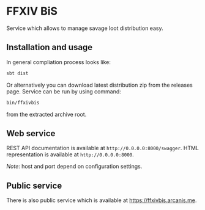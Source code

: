 # FFXIV BiS

Service which allows to manage savage loot distribution easy.

## Installation and usage

In general compliation process looks like:

```bash
sbt dist
```

Or alternatively you can download latest distribution zip from the releases page. Service can be run by using command:

```bash
bin/ffxivbis
```

from the extracted archive root.

## Web service

REST API documentation is available at `http://0.0.0.0:8000/swagger`. HTML representation is available at `http://0.0.0.0:8000`.

*Note*: host and port depend on configuration settings. 

## Public service

There is also public service which is available at https://ffxivbis.arcanis.me.